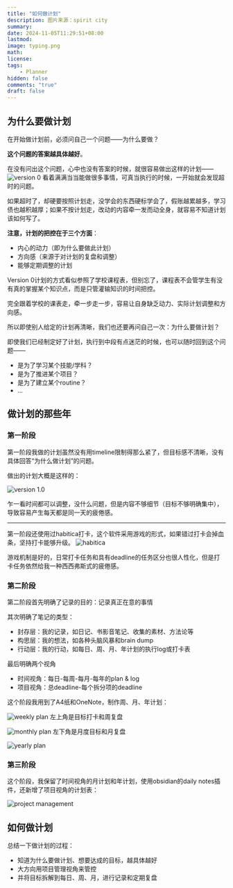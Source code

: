 ```yaml
---
title: "如何做计划"
description: 图片来源：spirit city
summary: 
date: 2024-11-05T11:29:51+08:00
lastmod:
image: typing.png
math: 
license: 
tags:
    - Planner
hidden: false
comments: "true"
draft: false
---
```


## 为什么要做计划

在开始做计划前，必须问自己一个问题——为什么要做？

**这个问题的答案越具体越好**。

在没有问出这个问题，心中也没有答案的时候，就很容易做出这样的计划——
![version 0](v0.png)
看着满满当当能做很多事情，可真当执行的时候，一开始就会发现超时的问题。

如果超时了，却硬要按照计划走，没学会的东西硬标学会了，假账越累越多，学习债也越积越厚；如果不按计划走，改动的内容牵一发而动全身，就容易不知道计划该如何写了。



**注意，计划的把控在于三个方面**：
- 内心的动力（即为什么要做此计划）
- 方向感（来源于对计划的复盘和调整）
- 能够定期调整的计划

Version 0计划的方式看似参照了学校课程表，但别忘了，课程表不会管学生有没有真的掌握某个知识点，而是只管灌输知识的时间把控。

完全跟着学校的课表走，牵一步走一步，容易让自身缺乏动力、实际计划调整和方向感。

所以即使别人给定的计划再清晰，我们也还要再问自己一次：为什么要做计划？

即使我们已经制定好了计划，执行到中段有点迷茫的时候，也可以随时回到这个问题——
- 是为了学习某个技能/学科？
- 是为了推进某个项目？
- 是为了建立某个routine？
- ...


## 做计划的那些年

### 第一阶段
第一阶段我做的计划虽然没有用timeline限制得那么紧了，但目标感不清晰，没有具体回答“为什么做计划”的问题。

做出的计划大概是这样的：

![version 1.0](v1.png)

乍一看时间都可以调整，没什么问题，但是内容不够细节（目标不够明确集中），导致容易产生每天都是同一天的疲倦感。

**********************

第一阶段还使用过habitica打卡，这个软件采用游戏的形式，如果错过打卡会掉血条，坚持打卡能够升级。
![habitica](v1-1.png)

游戏机制是好的，日常打卡任务和具有deadline的任务区分也很人性化，但是打卡任务依然给我一种西西弗斯式的疲倦感。

### 第二阶段

第二阶段首先明确了记录的目的：记录真正在意的事情

其次明确了笔记的类型：
- 封存层：我的记录，如日记、书影音笔记、收集的素材、方法论等
- 构思层：我的想法，如各种头脑风暴和brain dump
- 行动层：我的行动，如每日、周、月、年计划的执行log或打卡表

最后明确两个视角
- 时间视角：每日-每周-每月-每年的plan & log
- 项目视角：总deadline-每个拆分项的deadline


这个阶段我用到了A4纸和OneNote，制作周、月、年计划：

![weekly plan](v2-1.png)
左上角是目标打卡和周复盘

![monthly plan](v2-2.png)
左下角是月度目标和月复盘

![yearly plan](v2-3.png)

### 第三阶段

这个阶段，我保留了时间视角的月计划和年计划，使用obsidian的daily notes插件，还新增了项目视角的计划表：

![project management](v3-1.png)

## 如何做计划

总结一下做计划的过程：
- 知道为什么要做计划、想要达成的目标，越具体越好
- 大方向用项目管理视角来管控
- 并将目标拆解到每日、周、月，进行记录和定期复盘







